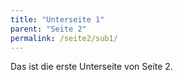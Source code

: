 ```yaml
---
title: "Unterseite 1"
parent: "Seite 2"
permalink: /seite2/sub1/
---
```


Das ist die erste Unterseite von Seite 2.
